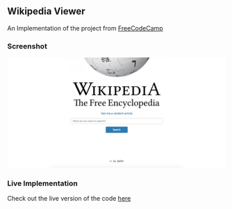 ## Wikipedia Viewer
An Implementation of the project from [FreeCodeCamp](https://www.freecodecamp.org/challenges/build-a-wikipedia-viewer)

### Screenshot
![ScreenShot of the Wikipedia Viewer](/assets/screenshot.png)

### Live Implementation
Check out the live version of the code [here](https://wikipedia-viewer-zafar.surge.sh/)
